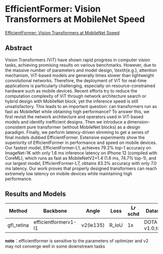 # EfficientFormer: Vision Transformers at MobileNet Speed

[EfficientFormer: Vision Transformers at MobileNet Speed](http://arxiv.org/abs/2206.01191)

## Abstract

Vision Transformers (ViT) have shown rapid progress in computer vision tasks, achieving promising results on various benchmarks. However, due to the massive number of parameters and model design, \textit{e.g.}, attention mechanism, ViT-based models are generally times slower than lightweight convolutional networks. Therefore, the deployment of ViT for real-time applications is particularly challenging, especially on resource-constrained hardware such as mobile devices. Recent efforts try to reduce the computation complexity of ViT through network architecture search or hybrid design with MobileNet block, yet the inference speed is still unsatisfactory. This leads to an important question: can transformers run as fast as MobileNet while obtaining high performance? To answer this, we first revisit the network architecture and operators used in ViT-based models and identify inefficient designs. Then we introduce a dimension-consistent pure transformer (without MobileNet blocks) as a design paradigm. Finally, we perform latency-driven slimming to get a series of final models dubbed EfficientFormer. Extensive experiments show the superiority of EfficientFormer in performance and speed on mobile devices. Our fastest model, EfficientFormer-L1, achieves $79.2\%$ top-1 accuracy on ImageNet-1K with only $1.6$ ms inference latency on iPhone 12 (compiled with CoreML), which runs as fast as MobileNetV2$\times 1.4$ ($1.6$ ms, $74.7\%$ top-1), and our largest model, EfficientFormer-L7, obtains $83.3\%$ accuracy with only $7.0$ ms latency. Our work proves that properly designed transformers can reach extremely low latency on mobile devices while maintaining high performance.

## Results and Models

| Method     | Backbone             | Angle     | Loss  | Lr schd | Dataset         | preprocess    | $AP_{0.5}$ | $AP_{0.75}$ | $mAP$ |
| ---------- | -------------------- | --------- | ----- | ------- | --------------- | ------------- | ---------- | ----------- | ----- |
| gfl_retina | efficientformerv1-l1 | v2(le135) | R_IoU | 1x      | DOTA-v1.0,train | 1024x1024,512 | 71.12      | 41.37       | 40.72 |

**note**：efficientformer is sensitive to the parameters of optimizer and v2 may not converge well in some downstream tasks 
